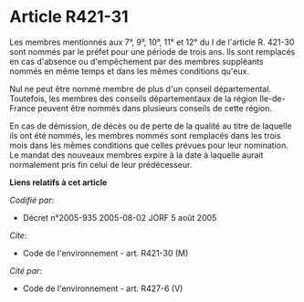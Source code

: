 # Article R421-31

Les membres mentionnés aux  7°, 9°, 10°, 11° et 12° du I de l'article R. 421-30 sont nommés par le préfet pour une période de
trois ans. Ils sont remplacés en cas d'absence ou d'empêchement par des membres suppléants nommés en même temps et dans les
mêmes conditions qu'eux.

Nul ne peut être nommé membre de plus d'un conseil départemental. Toutefois, les membres des conseils départementaux de la
région Ile-de-France peuvent être nommés dans plusieurs conseils de cette région.

En cas de démission, de décès ou de perte de la qualité au titre de laquelle ils ont été nommés, les membres nommés sont
remplacés dans les trois mois dans les mêmes conditions que celles prévues pour leur nomination. Le mandat des nouveaux
membres expire à la date à laquelle aurait normalement pris fin celui de leur prédécesseur.

**Liens relatifs à cet article**

_Codifié par_:

  - Décret n°2005-935 2005-08-02 JORF 5 août 2005

_Cite_:

  - Code de l'environnement - art. R421-30 (M)

_Cité par_:

  - Code de l'environnement - art. R427-6 (V)
